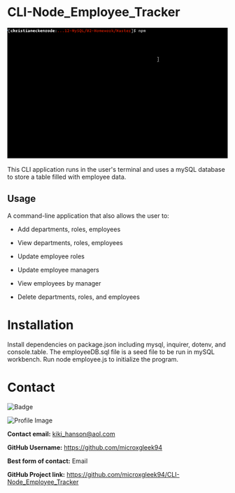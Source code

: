 # CLI-Node_Employee_Tracker
![Employee Tracker](/Assets/employee-tracker.gif)

This CLI application runs in the user's terminal and uses a mySQL database to store a table filled with employee data. 

## Usage
  
A command-line application that also allows the user to:

  * Add departments, roles, employees

  * View departments, roles, employees

  * Update employee roles

  * Update employee managers

  * View employees by manager

  * Delete departments, roles, and employees

# Installation
Install dependencies on package.json including mysql, inquirer, dotenv, and console.table. The employeeDB.sql file is a seed file to be run in mySQL workbench. Run node employee.js to initialize the program.

 # Contact
  
![Badge](https://img.shields.io/badge/Github-microxgleek94-green) 
  
![Profile Image](https://github.com/microxgleek94.png?size=200)
  
**Contact email:** kiki_hanson@aol.com
  
**GitHub Username:**  https://github.com/microxgleek94
  
**Best form of contact:** Email
  
**GitHub Project link:** https://github.com/microxgleek94/CLI-Node_Employee_Tracker
